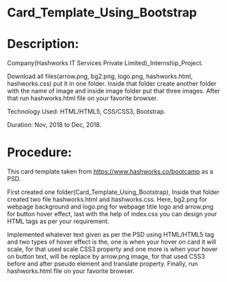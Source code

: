 # Card_Template_Using_Bootstrap
# Description:
Company(Hashworks IT Services Private Limited)_Internship_Project.

Download all files(arrow.png, bg2.png, logo.png, hashworks.html, hashworks.css) put it in one folder. Inside that folder create another folder with the name of image and inside image folder put that three images.  After that run hashworks.html file on your favorite browser.

Technology Used: HTML/HTML5, CSS/CSS3, Bootstrap.

Duration: Nov, 2018 to Dec, 2018.

# Procedure:
This card template taken from https://www.hashworks.co/bootcamp as a PSD. 

First created one folder(Card_Template_Using_Bootstrap), Inside that folder created two file hashworks.html and hashworks.css. Here, bg2.png for webpage background and logo.png for webpage title logo and arrow.png for button hover effect, last with the help of index.css you can design your HTML tags as per your requirement.

Implemented whatever text given as per the PSD using HTML/HTML5 tag and two types of hover effect is the, one is when your hover on card it will scale, for that used scale CSS3 property and one more is when your hover on button text, will be replace by arrow.png image, for that used CSS3 before and after pseudo element and translate property. Finally, run hashworks.html file on your favorite browser.
